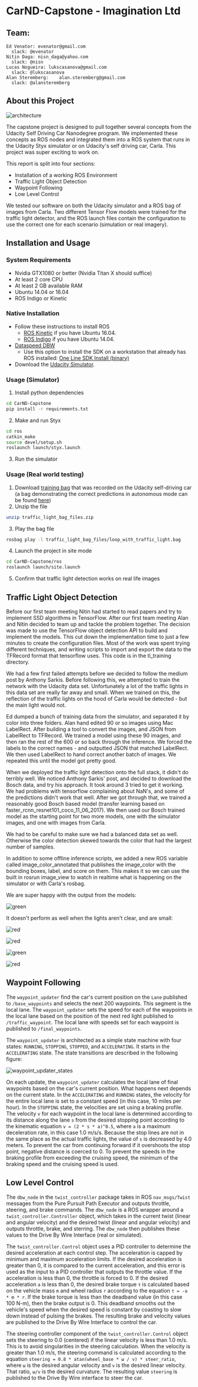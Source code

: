 # CarND-Capstone - Imagination Ltd

## Team:

```
Ed Venator: evenator@gmail.com
  slack: @evenator
Nitin Daga: nisn_daga@yahoo.com
  slack: @nisn
Lucas Nogueira: lukscasanova@gmail.com
  slack: @lukscasanova
Alan Steremberg:	alan.steremberg@gmail.com
  slack: @alansteremberg
```

## About this Project

![architecture](imgs/architecture.png)

The capstone project is designed to pull together several concepts from the Udacity Self Driving Car Nanodegree program. We implemented these concepts as ROS nodes and integrated them into a ROS system that runs in the Udacity Styx simulator or on Udacity's self driving car, Carla. This project was super exciting to work on.

This report is split into four sections:

* Installation of a working ROS Environment
* Traffic Light Object Detection
* Waypoint Following
* Low Level Control

We tested our software on both the Udacity simulator and a ROS bag of images from Carla.  Two different Tensor Flow models were trained for the traffic light detector, and the ROS launch files contain the configuration to use the correct one for each scenario (simulation or real imagery).

## Installation and Usage

### System Requirements

- Nvidia GTX1080 or better (Nvidia Titan X should suffice)
- At least 2 core CPU
- At least 2 GB available RAM
- Ubuntu 14.04 or 16.04
- ROS Indigo or Kinetic

### Native Installation

* Follow these instructions to install ROS
  * [ROS Kinetic](http://wiki.ros.org/kinetic/Installation/Ubuntu) if you have Ubuntu 16.04.
  * [ROS Indigo](http://wiki.ros.org/indigo/Installation/Ubuntu) if you have Ubuntu 14.04.
* [Dataspeed DBW](https://bitbucket.org/DataspeedInc/dbw_mkz_ros)
  * Use this option to install the SDK on a workstation that already has ROS installed: [One Line SDK Install (binary)](https://bitbucket.org/DataspeedInc/dbw_mkz_ros/src/81e63fcc335d7b64139d7482017d6a97b405e250/ROS_SETUP.md?fileviewer=file-view-default)
* Download the [Udacity Simulator](https://github.com/udacity/CarND-Capstone/releases/tag/v1.2).

### Usage (Simulator)

1. Install python dependencies
```bash
cd CarND-Capstone
pip install -r requirements.txt
```
2. Make and run Styx
```bash
cd ros
catkin_make
source devel/setup.sh
roslaunch launch/styx.launch
```
3. Run the simulator

### Usage (Real world testing)

1. Download [training bag](https://drive.google.com/file/d/0B2_h37bMVw3iYkdJTlRSUlJIamM/view?usp=sharing) that was recorded on the Udacity self-driving car (a bag demonstrating the correct predictions in autonomous mode can be found [here](https://drive.google.com/open?id=0B2_h37bMVw3iT0ZEdlF4N01QbHc))
2. Unzip the file
```bash
unzip traffic_light_bag_files.zip
```
3. Play the bag file
```bash
rosbag play -l traffic_light_bag_files/loop_with_traffic_light.bag
```
4. Launch the project in site mode
```bash
cd CarND-Capstone/ros
roslaunch launch/site.launch
```
5. Confirm that traffic light detection works on real life images

## Traffic Light Object Detection

Before our first team meeting Nitin had started to read papers and try to implement SSD algorithms in TensorFlow.  After our first team meeting Alan and Nitin decided to team up and tackle the problem together.  The decision was made to use the TensorFlow object detection API to build and implement the models.  This cut down the implementation time to just a few minutes to create the configuration files.  Most of the work was spent trying different techniques, and writing scripts to import and export the data to the TFRecord format that tensorflow uses.  This code is in the tl_training directory.  

We had a few first failed attempts before we decided to follow the medium post by Anthony Sarkis.  Before following this, we attempted to train the network with the Udacity data set. Unfortunately a lot of the traffic lights in this data set are really far away and small. When we trained on this, the reflection of the traffic lights on the hood of Carla would be detected  - but the main light would not.  

Ed dumped a bunch of training data from the simulator, and separated it by color into three folders.  Alan hand edited 90 or so images using Mac LabelRect.  After building a tool to convert the images, and JSON from LabelRect to TFRecord. We trained a model using these 90 images, and then ran the rest of the 600 or so back through the inference. We forced the labels to the correct names - and outputted JSON that matched LabelRect.  We then used LabelRect to hand correct another batch of images. We repeated this until the model got pretty good.

When we deployed the traffic light detection onto the full stack, it didn't do terribly well.  We noticed Anthony Sarkis' post, and decided to download the Bosch data, and try his approach.  It took around 3 tried to get it working. We had problems with tensorflow complaining about NaN's, and some of the predictions didn't work that well.  After we got through that, we trained a reasonably good Bosch based model (transfer learning based on faster_rcnn_resnet101_coco_11_06_2017). We then used our Bosch trained model as the starting point for two more models, one with the simulator images, and one with images from Carla.     

We had to be careful to make sure we had a balanced data set as well. Otherwise the color detection skewed towards the color that had the largest number of samples.


In addition to some offline inference scripts, we added a new ROS variable called image_color_annotated that publishes the image_color with the bounding boxes, label, and score on them. This makes it so we can use the built in rosrun image_view to watch in realtime what is happening on the simulator or with Carla's rosbag.


We are super happy with the output from the models:

![green](imgs/screenshots/tl1.png)

It doesn't perform as well when the lights aren't clear, and are small:

![red](imgs/screenshots/tl2.png)

![red](imgs/screenshots/tl3.png)

![green](imgs/screenshots/tl4.png)

![red](imgs/screenshots/tl5.png)

## Waypoint Following

The `waypoint_updater` find the car's current position on the `Lane` published to `/base_waypoints` and selects the next 200 waypoints. This segment is the local lane. The `waypoint_updater` sets the speed for each of the waypoints in the local lane based on the position of the next red light published to `/traffic_waypoint`. The local lane with speeds set for each waypoint is published to `/final_waypoints`.

The `waypoint_updater` is architected as a simple state machine with four states: `RUNNING`, `STOPPING`, `STOPPED`, and `ACCELERATING`. It starts in the `ACCELERATING` state. The state transitions are described in the following figure:

![waypoint_updater_states](imgs/waypoint_updater_states.png)

On each update, the `waypoint_updater` calculates the local lane of final waypoints based on the car's current position. What happens next depends on the current state. In the `ACCELERATING` and `RUNNING` states, the velocity for the entire local lane is set to a constant speed (in this case, 10 miles per hour). In the `STOPPING` state, the velocities are set using a braking profile. The velocity `v` for each waypoint in the local lane is determined according to its distance along the lane `s` from the desired stopping point according to the kinematic equation `v = (2 * s * a)^0.5`, where `a` is a maximum deceleration rate, in this case 1.0 m/s/s. Because the stop lines are not in the same place as the actual traffic lights, the value of `s` is decreased by 4.0 meters. To prevent the car from continuing forward if it overshoots the stop point, negative distance is coerced to 0. To prevent the speeds in the braking profile from exceeding the cruising speed, the minimum of the braking speed and the cruising speed is used.

## Low Level Control

The `dbw_node` in the `twist_controller` package takes in ROS `nav_msgs/Twist` messages from the Pure Pursuit Path Executor and outputs throttle, steering, and brake commands. The `dbw_node` is a ROS wrapper around a `twist_controller.Controller` object, which takes in the current twist (linear and angular velocity) and the desired twist (linear and angular velocity) and outputs throttle, brake, and sterring. The `dbw_node` then publishes these values to the Drive By Wire Interface (real or simulated).

The `twist_controller.Control` object uses a PID controller to determine the desired acceleration at each control step. The acceleration is capped by minimum and maximum acceleration limits. If the desired acceleration is greater than 0, it is compared to the current acceleration, and this error is used as the input to a PID controller that outputs the throttle value. If the acceleration is less than 0, the throttle is forced to 0. If the desired acceleration `a` is less than 0, the desired brake torque `τ` is calculated based on the vehicle mass `m` and wheel radius `r` according to the equation `τ = -a * m * r`.  If the brake torque is less than the deadband value (in this case 100 N-m), then the brake output is 0. This deadband smooths out the vehicle's speed when the desired speed is constant by coasting to slow down instead of pulsing the brakes. The resulting brake and velocity values are published to the Drive By Wire Interface to control the car.

The steering controller component of the `twist_controller.Control` object sets the steering to 0.0 (centered) if the linear velocity is less than 1.0 m/s. This is to avoid singularities in the steering calculation. When the velocity is greater than 1.0 m/s, the steering command is calculated according to the equation `steering = 0.8 * atan(wheel_base * ω / v) * steer_ratio`, where `ω` is the desired angular velocity and `v` is the desired linear velocity. That ratio, `ω/v` is the desired curvature. The resulting value `steering` is published to the Drive By Wire interface to steer the car.

